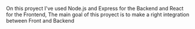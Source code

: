 On this proyect I've used Node.js and Express for the Backend and React for the Frontend, 
The main goal of this proyect is to make a right integration between Front and Backend
